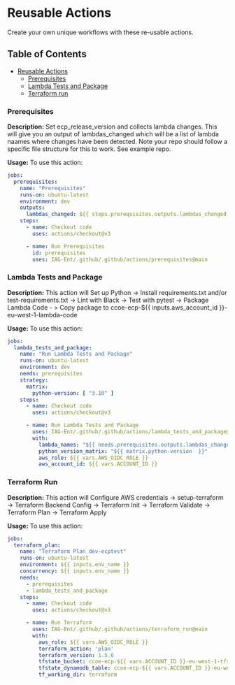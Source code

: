 # Reusable Actions

Create your own unique workflows with these re-usable actions.

## Table of Contents

- [Reusable Actions](#reusable-actions)
  - [Prerequisites](#prerequisites)
  - [Lambda Tests and Package](#lambda-tests-and-package-2)
  - [Terraform run](#terraform-run)

### Prerequisites

**Description:** Set ecp_release_version and collects lambda changes. This will give you an output of lambdas_changed which will be a list of lambda naames where changes have been detected. Note your repo should follow a specific file structure for this to work. See example repo.

**Usage:** To use this action:

```yaml
jobs:
  prerequisites:
    name: "Prerequisites"
    runs-on: ubuntu-latest
    environment: dev
    outputs:
      lambdas_changed: ${{ steps.prerequisites.outputs.lambdas_changed }}
    steps:
      - name: Checkout code
        uses: actions/checkout@v3

      - name: Run Prerequisites
        id: prerequisites
        uses: IAG-Ent/.github/.github/actions/prerequisites@main
```

### Lambda Tests and Package

**Description:** This action will Set up Python -> Install requirements.txt and/or test-requirements.txt -> Lint with Black -> Test with pytest -> Package Lambda Code - > Copy package to ccoe-ecp-${{ inputs.aws_account_id }}-eu-west-1-lambda-code

**Usage:** To use this action:

```yaml
jobs:
  lambda_tests_and_package:
    name: "Run Lambda Tests and Package"
    runs-on: ubuntu-latest
    environment: dev
    needs: prerequisites
    strategy:
      matrix:
        python-version: [ "3.10" ]
    steps:
      - name: Checkout code
        uses: actions/checkout@v3

      - name: Run Lambda Tests and Package
        uses: IAG-Ent/.github/.github/actions/lambda_tests_and_package@main
        with:
          lambda_names: "${{ needs.prerequisites.outputs.lambdas_changed  }}"
          python_version_matrix: "${{ matrix.python-version  }}"
          aws_role: ${{ vars.AWS_OIDC_ROLE }}
          aws_account_id: ${{ vars.ACCOUNT_ID }}
```

### Terraform Run 

**Description:** This action will Configure AWS credentials -> setup-terraform -> Terraform Backend Config -> Terraform Init -> Terraform Validate -> Terraform Plan -> Terraform Apply

**Usage:** To use this action:

```yaml
jobs:
  terraform_plan:
    name: "Terraform Plan dev-ecptest"
    runs-on: ubuntu-latest
    environment: ${{ inputs.env_name }}
    concurrency: ${{ inputs.env_name }}
    needs: 
      - prerequisites
      - lambda_tests_and_package
    steps:
      - name: Checkout code
        uses: actions/checkout@v3

      - name: Run Terraform
        uses: IAG-Ent/.github/.github/actions/terraform_run@main
        with:
          aws_role: ${{ vars.AWS_OIDC_ROLE }}
          terraform_action: 'plan'
          terraform_version: 1.5.6
          tfstate_bucket: ccoe-ecp-${{ vars.ACCOUNT_ID }}-eu-west-1-tfstate
          tfstate_dynamodb_table: ccoe-ecp-${{ vars.ACCOUNT_ID }}-eu-west-1-tfstate
          tf_working_dir: terraform
```